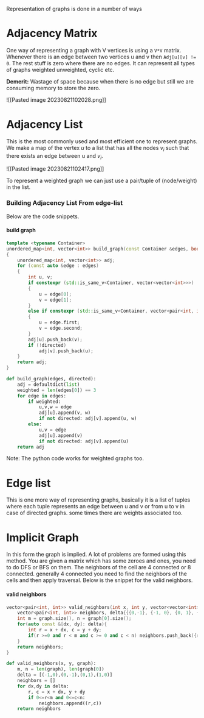 Representation of graphs is done in a number of ways
# Adjacency Matrix
One way of representing a graph with V vertices is using a `V*V` matrix. Whenever there is an edge between two vertices u and v then `Adj[u][v] != 0`. The rest stuff is zero where there are no edges. It can represent all types of graphs weighted unweighted, cyclic etc. 

**Demerit:** Wastage of space because when there is no edge but still we are consuming memory to store the zero.

![[Pasted image 20230821102028.png]]
# Adjacency List
This is the most commonly used and most efficient one to represent graphs. We make a map of the vertex $u$ to a list that has all the nodes $v_i$ such that there exists an edge between u and $v_i$.

![[Pasted image 20230821102417.png]]

To represent a weighted graph we can just use a pair/tuple of (node/weight) in the list.

### Building Adjacency List From edge-list
Below are the code snippets.
#### build graph
```cpp
template <typename Container>
unordered_map<int, vector<int>> build_graph(const Container &edges, bool directed = false)
{
    unordered_map<int, vector<int>> adj;
    for (const auto &edge : edges)
    {
        int u, v;
        if constexpr (std::is_same_v<Container, vector<vector<int>>>)
        {
            u = edge[0];
            v = edge[1];
        }
        else if constexpr (std::is_same_v<Container, vector<pair<int, int>>>)
        {
            u = edge.first;
            v = edge.second;
        }
        adj[u].push_back(v);
        if (!directed)
            adj[v].push_back(u);
    }
    return adj;
}
```

```python
def build_graph(edges, directed):
    adj = defaultdict(list)
    weighted = len(edges[0]) == 3
    for edge in edges:
	    if weighted:
		    u,v,w = edge
		    adj[u].append(v, w)
		    if not directed: adj[v].append(u, w)
		else:
			u,v = edge
			adj[u].append(v)
			if not directed: adj[v].append(u)
    return adj
```

Note: The python code works for weighted graphs too.
# Edge list
This is one more way of representing graphs, basically it is a list of tuples where each tuple represents an edge between u and v or from u to v in case of directed graphs. some times there are weights associated too.

# Implicit Graph
In this form the graph is implied. A lot of problems are formed using this method. You are given a matrix which has some zeroes and ones, you need to do DFS or BFS on them. The neighbors of the cell are 4 connected or 8 connected. generally 4 connected you need to find the neighbors of the cells and then apply traversal. Below is the snippet for the valid neighbors.

#### valid neighbors

```cpp
vector<pair<int, int>> valid_neighbors(int x, int y, vector<vector<int>> &graph){
    vector<pair<int, int>> neighbors, delta{{{0,-1}, {-1, 0}, {0, 1}, {1, 0}}};
    int m = graph.size(), n = graph[0].size();
    for(auto const &[dx, dy]: delta){
        int r = x + dx, c = y + dy;
        if(r >=0 and r < m and c >= 0 and c < n) neighbors.push_back({r,c});
    }
    return neighbors;
}
```

```python
def valid_neighbors(x, y, graph):
    m, n = len(graph), len(graph[0])
    delta = [(-1,0),(0,-1),(0,1),(1,0)]
    neighbors = []
    for dx,dy in delta:
        r, c = x + dx, y + dy
        if 0<=r<m and 0<=c<n:
            neighbors.append((r,c))
    return neighbors
```